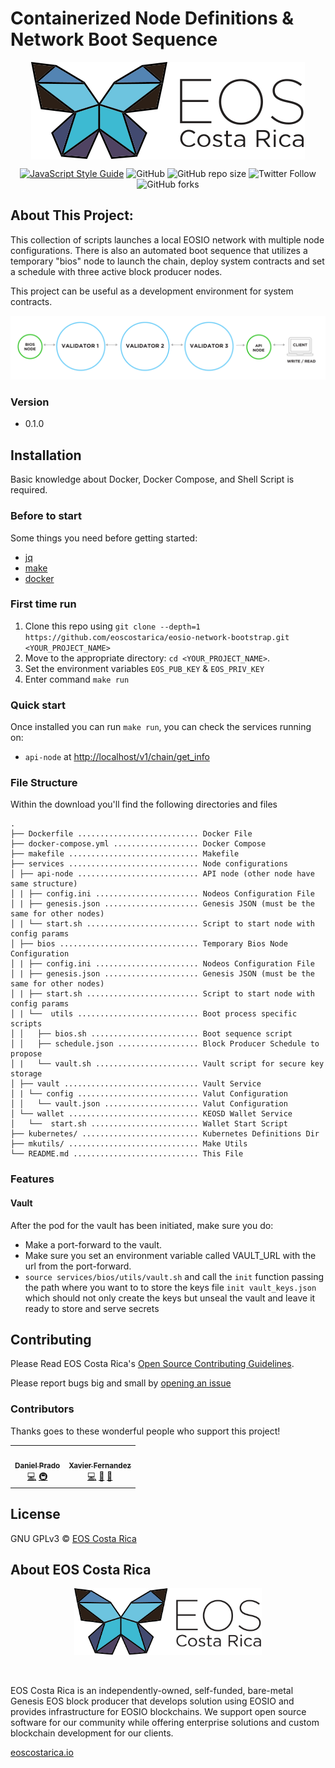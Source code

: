 # Containerized Node Definitions & Network Boot Sequence

<p align="center">
  <img src="https://github.com/eoscostarica/eos-rate/raw/master/docs/eoscostarica-logo-black.png" align="center" />
</p>

<center>

[![JavaScript Style Guide](https://img.shields.io/badge/code_style-standard-brightgreen.svg)](https://standardjs.com) ![GitHub](https://img.shields.io/github/license/eoscostarica/eosio-network-bootstrap) ![GitHub repo size](https://img.shields.io/github/repo-size/eoscostarica/eosio-network-bootstrap) ![Twitter Follow](https://img.shields.io/twitter/follow/eoscostarica?style=social) ![GitHub forks](https://img.shields.io/github/forks/eoscostarica/blockchain-nodes?style=social)

</center>


## About This Project:

This collection of scripts launches a local EOSIO network with multiple node configurations. There is also an automated boot sequence that utilizes a temporary "bios" node to launch the chain, deploy system contracts and set a schedule with three active block producer nodes. 

This project can be useful as a development environment for system contracts.

![Blockchain Nodes](./blockchain-nodes.png)

### Version

- 0.1.0

## Installation
Basic knowledge about Docker, Docker Compose, and Shell Script is required.

### Before to start

Some things you need before getting started:

- [jq](https://stedolan.github.io/jq/download/)
- [make](https://en.wikipedia.org/wiki/Make_(software))
- [docker](https://www.docker.com/)

### First time run

1.  Clone this repo using `git clone --depth=1 https://github.com/eoscostarica/eosio-network-bootstrap.git <YOUR_PROJECT_NAME>`
2.  Move to the appropriate directory: `cd <YOUR_PROJECT_NAME>`.
3.  Set the environment variables  `EOS_PUB_KEY` & `EOS_PRIV_KEY`
4.  Enter command `make run`

### Quick start

Once installed you can run `make run`, you can check the services running on:

- `api-node` at [http://localhost/v1/chain/get_info](http://localhost/v1/chain/get_info)


### File Structure

Within the download you'll find the following directories and files


```
.
├── Dockerfile ........................... Docker File
├── docker-compose.yml ................... Docker Compose
├── makefile ............................. Makefile
├── services ............................. Node configurations
│ ├── api-node ........................... API node (other node have same structure)
│ | ├── config.ini ....................... Nodeos Configuration File
│ | ├── genesis.json ..................... Genesis JSON (must be the same for other nodes)
│ | └── start.sh ......................... Script to start node with config params
│ ├── bios ............................... Temporary Bios Node Configuration
│ | ├── config.ini ....................... Nodeos Configuration File
│ | ├── genesis.json ..................... Genesis JSON (must be the same for other nodes)
│ | ├── start.sh ......................... Script to start node with config params
│ | └──  utils ........................... Boot process specific scripts
│ │   ├── bios.sh ........................ Boot sequence script
│ │   ├── schedule.json .................. Block Producer Schedule to propose
│ |   └── vault.sh ....................... Vault script for secure key storage
│ ├── vault .............................. Vault Service
│ | └── config ........................... Valut Configuration
│ │   └── vault.json ..................... Valut Configuration
│ └── wallet ............................. KEOSD Wallet Service
│   └──  start.sh ........................ Wallet Start Script
├── kubernetes/ .......................... Kubernetes Definitions Dir
├── mkutils/ ............................. Make Utils
└── README.md ............................ This File
```
### Features

#### Vault

After the pod for the vault has been initiated, make sure you do:

- Make a port-forward to the vault.
- Make sure you set an environment variable called VAULT_URL with the url from the port-forward.
- `source services/bios/utils/vault.sh` and call the `init` function passing the path where you want to to store the keys file `init vault_keys.json` which should not only create the keys but unseal the vault and leave it ready to store and serve secrets


## Contributing

Please Read EOS Costa Rica's [Open Source Contributing Guidelines](https://guide.eoscostarica.io/docs/open-source-guidelines).

Please report bugs big and small by [opening an issue](https://github.com/eoscostarica/eosio-network-bootstrap/issues)

### Contributors

Thanks goes to these wonderful people who support this project!

<!-- ALL-CONTRIBUTORS-LIST:START - Do not remove or modify this section -->
<!-- prettier-ignore-start -->
<!-- markdownlint-disable -->
<table>
  <tr>
    <td align="center"><a href="https://github.com/danazkari"><img src="https://avatars2.githubusercontent.com/u/349542?v=4?s=100" width="100px;" alt=""/><br /><sub><b>Daniel Prado</b></sub></a><br /><a href="https://github.com/eoscostarica/blockchain-nodes/commits?author=danazkari" title="Code">💻</a> <a href="#infra-danazkari" title="Infrastructure (Hosting, Build-Tools, etc)">🚇</a></td>
    <td align="center"><a href="https://eoscostarica.io/"><img src="https://avatars0.githubusercontent.com/u/5632966?v=4?s=100" width="100px;" alt=""/><br /><sub><b>Xavier Fernandez</b></sub></a><br /><a href="https://github.com/eoscostarica/blockchain-nodes/commits?author=xavier506" title="Code">💻</a> <a href="https://github.com/eoscostarica/blockchain-nodes/commits?author=xavier506" title="Documentation">📖</a> <a href="#ideas-xavier506" title="Ideas, Planning, & Feedback">🤔</a></td>
  </tr>
</table>

<!-- markdownlint-restore -->
<!-- prettier-ignore-end -->
<!-- ALL-CONTRIBUTORS-LIST:END -->

## License

GNU GPLv3 © [EOS Costa Rica](https://eoscostarica.io)

## About EOS Costa Rica

<p align="center">
  <a href="https://eoscostarica.io">
    <img src="https://github.com/eoscostarica/eos-rate/raw/master/docs/eoscostarica-logo-black.png" width="300">
  </a>
</p>
<br/>

EOS Costa Rica is an independently-owned, self-funded, bare-metal Genesis EOS block producer that develops solution using EOSIO and provides infrastructure for EOSIO blockchains. We support open source software for our community while offering enterprise solutions and custom blockchain development for our clients.

[eoscostarica.io](https://eoscostarica.io) 
